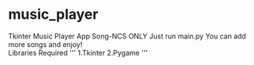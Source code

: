 # music_player
Tkinter Music Player App
Song-NCS ONLY
Just run main.py
You can add more songs and enjoy!
<br>
Libraries Required
'''
1.Tkinter
2.Pygame
'''
